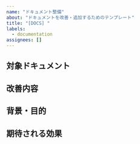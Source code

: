 ```yaml
---
name: "ドキュメント整備"
about: "ドキュメントを改善・追加するためのテンプレート"
title: "[DOCS] "
labels:
  - documentation
assignees: []
---
```


## 対象ドキュメント


## 改善内容


## 背景・目的


## 期待される効果

